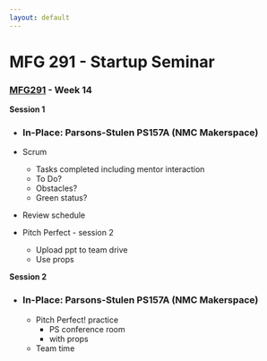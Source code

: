 ```yaml
---
layout: default
---
```


# MFG 291 - Startup Seminar

### [MFG291](../) - Week 14

**Session 1**
- ### In-Place: Parsons-Stulen PS157A (NMC Makerspace)

- Scrum
    - Tasks completed including mentor interaction
    - To Do?
    - Obstacles?
    - Green status?
- Review schedule
- Pitch Perfect - session 2
    - Upload ppt to team drive
    - Use props

**Session 2**
- ### In-Place: Parsons-Stulen PS157A (NMC Makerspace)
    - Pitch Perfect! practice
        - PS conference room
        - with props
    - Team time
    